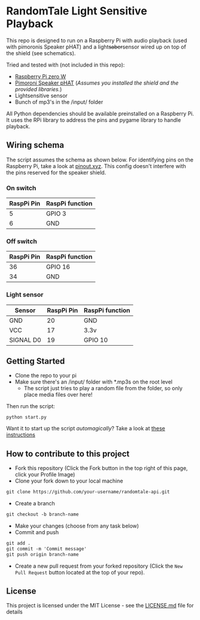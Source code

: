 # RandomTale Light Sensitive Playback

This repo is designed to run on a Raspberry Pi with audio playback (used with pimoronis Speaker pHAT) and a light~~saber~~sensor wired up on top of the shield (see schematics).

Tried and tested with (not included in this repo):
* [Raspberry Pi zero W](https://www.raspberrypi.org/products/raspberry-pi-zero-w/)
* [Pimoroni Speaker pHAT](https://shop.pimoroni.com/products/speaker-phat) (_Assumes you installed the shield and the provided libraries._)
* Lightsensitive sensor
* Bunch of mp3's in the /input/ folder

All Python dependencies should be available preinstalled on a Raspberry Pi. It uses the RPi library to address the pins and pygame library to handle playback.

## Wiring schema

The script assumes the schema as shown below. For identifying pins on the Raspberry Pi, take a look at [pinout.xyz](https://pinout.xyz). This config doesn't interfere with the pins reserved for the speaker shield.

### On switch
| RaspPi Pin 	| RaspPi function 	|
|------------	|-----------------	|
| 5         	| GPIO 3          	|
| 6         	| GND             	|

### Off switch
| RaspPi Pin 	| RaspPi function 	|
|------------	|-----------------	|
| 36         	| GPIO 16         	|
| 34         	| GND             	|

### Light sensor
| Sensor    	| RaspPi Pin 	| RaspPi function 	|
|-----------	|------------	|-----------------	|
| GND       	| 20         	| GND             	|
| VCC       	| 17         	| 3.3v            	|
| SIGNAL D0 	| 19         	| GPIO 10         	|

## Getting Started

* Clone the repo to your pi
* Make sure there's an /input/ folder with \*.mp3s on the root level
  * The script just tries to play a random file from the folder, so only place media files over here!

Then run the script:

```
python start.py
```

Want it to start up the script _automagically_? Take a look at [these instructions](http://www.instructables.com/id/Raspberry-Pi-Launch-Python-script-on-startup/)

## How to contribute to this project
* Fork this repository (Click the Fork button in the top right of this page, click your Profile Image)
* Clone your fork down to your local machine

```markdown
git clone https://github.com/your-username/randomtale-api.git
```

* Create a branch

```markdown
git checkout -b branch-name
```

* Make your changes (choose from any task below)
* Commit and push

```markdown
git add .
git commit -m 'Commit message'
git push origin branch-name
```

* Create a new pull request from your forked repository (Click the `New Pull Request` button located at the top of your repo).


## License

This project is licensed under the MIT License - see the [LICENSE.md](LICENSE.md) file for details

